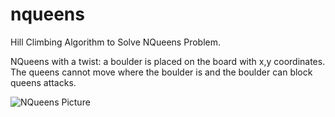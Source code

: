 # nqueens
Hill Climbing Algorithm to Solve NQueens Problem.

NQueens with a twist: a boulder is placed on the board with x,y coordinates. 
The queens cannot move where the boulder is and the boulder can block queens attacks. 

![NQueens Picture](https://www.google.com/url?sa=i&url=https%3A%2F%2Fmedium.com%2Fswlh%2Fhow-many-solutions-does-the-n-queens-problem-have-e8da5d45a34c&psig=AOvVaw0BaTemLbhacNACe9yrpsZq&ust=1582927527338000&source=images&cd=vfe&ved=0CAIQjRxqFwoTCKir6dze8ucCFQAAAAAdAAAAABAD)



